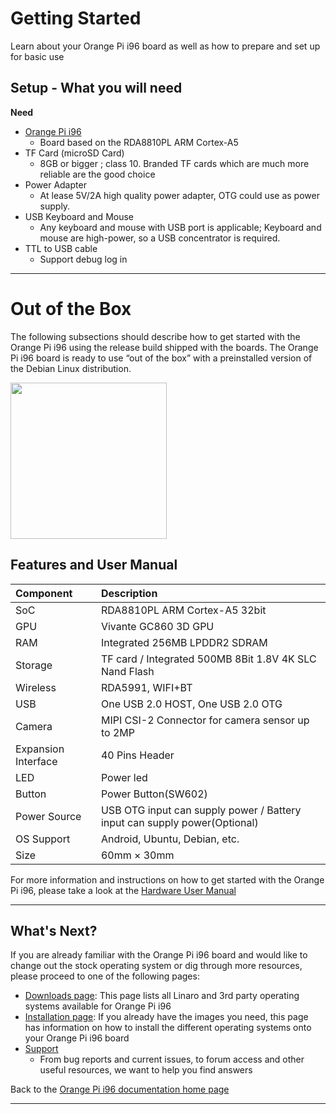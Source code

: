 # Getting Started

Learn about your Orange Pi i96 board as well as how to prepare and set up for basic use

## Setup - What you will need

**Need**
- [Orange Pi i96](https://www.96boards.org/product/i96/)
   - Board based on the RDA8810PL ARM Cortex-A5
- TF Card (microSD Card)
   - 8GB or bigger ; class 10. Branded TF cards which are much more reliable are the good choice
- Power Adapter
   - At lease 5V/2A high quality power adapter, OTG could use as power supply.
- USB Keyboard and Mouse
   - Any keyboard and mouse with USB port is applicable; Keyboard and mouse are high-power, so a USB concentrator is required.
- TTL to USB cable
   - Support debug log in

***

# Out of the Box

The following subsections should describe how to get started with the Orange Pi i96 using the release build shipped with the boards. The Orange Pi i96 board is ready to use “out of the box” with a preinstalled version of the Debian Linux distribution.

<img src="https://github.com/96boards/documentation/blob/master/IoTEdition/orangepi-i96/additional-docs/images/images-board/i96-1.JPG?raw=true" data-canonical-src="https://github.com/96boards/documentation/blob/master/IoTEdition/orangepi-i96/additional-docs/images/images-board/i96-1.JPG?raw=true" width="250" height="250" />

## Features and User Manual

|   Component          |   Description                                                                                    |
|:---------------------|:-------------------------------------------------------------------------------------------------|
|  SoC                 | RDA8810PL ARM Cortex-A5 32bit                                                                    |
|  GPU                 | Vivante GC860 3D GPU                                                                             |
|  RAM                 | Integrated 256MB LPDDR2 SDRAM                                                                    |
|  Storage             | TF card / Integrated 500MB 8Bit 1.8V 4K SLC Nand Flash                                           |
|  Wireless            | RDA5991, WIFI+BT                                                                                 |
|  USB                 | One USB 2.0 HOST, One USB 2.0 OTG                                                                |
|  Camera              | MIPI CSI-2 Connector for camera sensor up to 2MP                                                 |
|  Expansion Interface | 40 Pins Header                                                                                   |
|  LED                 | Power led                                                                                        |
|  Button              | Power Button(SW602)                                                                              |
|  Power Source        | USB OTG input can supply power / Battery input can supply power(Optional)                        |
|  OS Support          | Android, Ubuntu, Debian, etc.                                                                    |
|  Size                | 60mm × 30mm                                                                                      |

For more information and instructions on how to get started with the Orange Pi i96, please take a look at the [Hardware User Manual](http://www.orangepi.org/downloadresources/orangepii96/orangepizeroplus2H5_9407e427561c7a20.html)

***

## What's Next?

If you are already familiar with the Orange Pi i96 board and would like to change out the stock operating system or dig through more resources, please proceed to one of the following pages:

- [Downloads page](../downloads/): This page lists all Linaro and 3rd party operating systems available for Orange Pi i96
- [Installation page](../installation/): If you already have the images you need, this page has information on how to install the different operating systems onto your Orange Pi i96 board
- [Support](../support/)
   - From bug reports and current issues, to forum access and other useful resources, we want to help you find answers

Back to the [Orange Pi i96 documentation home page](../)
   
***   

